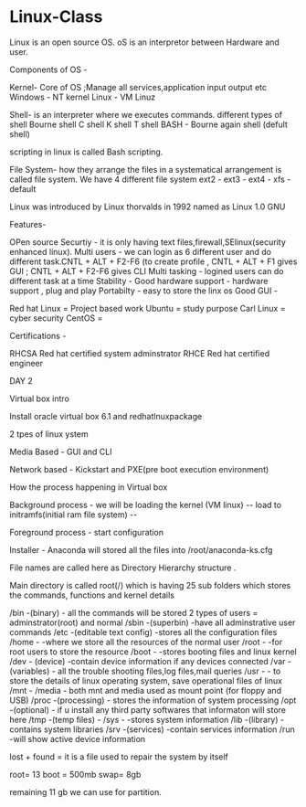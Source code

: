 # Linux-Class
Linux is an open source OS.
oS is an interpretor between Hardware and user.

Components of OS -

Kernel- Core of OS ;Manage all services,application input output etc
  Windows - NT kernel
  Linux - VM Linuz
  
Shell- is an interpreter where we executes commands.
  different types of shell 
    Bourne shell
    C shell
    K shell
    T shell 
    BASH - Bourne again shell (defult shell)

scripting in linux is called Bash scripting.


File System- how they arrange the files  in a systematical arrangement is called file system.
   We have 4 different file system
   ext2 -
   ext3 -
   ext4 -
   xfs -  default 

Linux was introduced by Linux thorvalds in 1992 named as Linux 1.0 GNU 

Features-

OPen source
Securtiy - it is only having text files,firewall,SElinux(security enhanced linux).
Multi users - we can login as 6 different user and do different task.CNTL + ALT + F2-F6 (to create profile , CNTL + ALT + F1 gives GUI ; CNTL + ALT + F2-F6 gives CLI
Multi tasking - logined users can do different task at a time
Stability - 
Good hardware support - hardware support , plug and play
Portabilty - easy to  store the linx os
Good GUI -

Red hat  Linux  = Project based work
Ubuntu = study purpose
Carl Linux = cyber security
CentOS =

Certifications -

RHCSA Red hat certified system adminstrator
RHCE   Red hat certified engineer



DAY 2

Virtual box intro

Install oracle virtual box 6.1 and redhatlnuxpackage

2 tpes of linux ystem

Media Based - GUI and CLI

Network based - Kickstart and PXE(pre boot execution environment)


How the process happening in Virtual box

Background process - we will be loading the kernel (VM linux) -- load to initramfs(initial ram file system) -- 

Foreground process - start configuration 

Installer - Anaconda will stored all the files into /root/anaconda-ks.cfg

File names are called here as Directory Hierarchy structure .

Main directory is called root(/) which is having 25 sub folders which stores the commands, functions and kernel details

/bin    -(binary)               - all the commands will be stored                            2 types of users = adminstrator(root) and normal
/sbin   -(superbin)              -have all adminstrative user commands
/etc    -(editable text config)  -stores all the configuration files
/home   -                        -where we store all the resources of the normal user
/root   -                        -for root users to store the resource
/boot   -                        -stores booting files and linux kernel
/dev    - (device)               -contain device information if any devices connected
/var    -(variables)             - all the trouble shooting files,log files,mail queries
/usr    -                        - to store the details of linux operating system, save operational files of linux
/mnt    -
/media  -                           both mnt and media used as mount point  (for floppy and USB)
/proc   -(processing)            - stores the information  of system processing
/opt    -(optional)               - if u install any third party softwares that informaton will store here
/tmp    -(temp files)             -
/sys    -                         -stores system information
/lib    -(library)                -contains system libraries
/srv    -(services)               -contain services information
/run                              -will show active device information

lost + found = it is a file used to repair the system by itself


root= 13
boot = 500mb
swap= 8gb

remaining 11 gb we can use for partition.






















